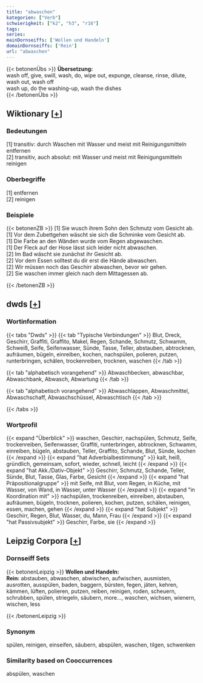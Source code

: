 ```yaml
---
title: "abwaschen"
kategorien: ["Verb"]
schwierigkeit: ["k2", "h3", "r16"]
tags:
series:
mainDornseiffs: ['Wollen und Handeln']
domainDornseiffs: ['Rein']
url: "abwaschen"
---
```


{{< betonenÜbs >}}
**Übersetzung:**  
wash off, give, swill, wash, do, wipe out, expunge, cleanse, rinse, dilute, wash out, wash  off  
wash up, do the washing-up, wash  the dishes  
{{< /betonenÜbs >}}

## Wiktionary [[+](https://de.wiktionary.org/wiki/abwaschen)]

### Bedeutungen
[1] transitiv: durch Waschen mit Wasser und meist mit Reinigungsmitteln entfernen  
[2] transitiv, auch absolut: mit Wasser und meist mit Reinigungsmitteln reinigen  

### Oberbegriffe
[1] entfernen  
[2] reinigen  

### Beispiele
{{< betonenZB >}}
[1] Sie wusch ihrem Sohn den Schmutz vom Gesicht ab.  
[1] Vor dem Zubettgehen wäscht sie sich die Schminke vom Gesicht ab.  
[1] Die Farbe an den Wänden wurde vom Regen abgewaschen.  
[1] Der Fleck auf der Hose lässt sich leider nicht abwaschen.  
[2] Im Bad wäscht sie zunächst ihr Gesicht ab.  
[2] Vor dem Essen solltest du dir erst die Hände abwaschen.  
[2] Wir müssen noch das Geschirr abwaschen, bevor wir gehen.  
[2] Sie waschen immer gleich nach dem Mittagessen ab.  

{{< /betonenZB >}}


## dwds [[+](https://www.dwds.de/wb/abwaschen)]

### Wortinformation
{{< tabs "Dwds" >}}
{{< tab "Typische Verbindungen" >}}
Blut, Dreck, Geschirr, Graffiti, Graffito, Makel, Regen, Schande, Schmutz, Schwamm, Schweiß, Seife, Seifenwasser, Sünde, Tasse, Teller, abstauben, abtrocknen, aufräumen, bügeln, einreiben, kochen, nachspülen, polieren, putzen, runterbringen, schälen, trockenreiben, trocknen, waschen
{{< /tab >}}

{{< tab "alphabetisch vorangehend" >}}
Abwaschbecken, abwaschbar, Abwaschbank, Abwasch, Abwartung
{{< /tab >}}

{{< tab "alphabetisch vorangehend" >}}
Abwaschlappen, Abwaschmittel, Abwaschschaff, Abwaschschüssel, Abwaschtisch
{{< /tab >}}

{{< /tabs >}}

### Wortprofil
{{< expand "Überblick" >}} waschen, Geschirr, nachspülen, Schmutz, Seife, trockenreiben, Seifenwasser, Graffiti, runterbringen, abtrocknen, Schwamm, einreiben, bügeln, abstauben, Teller, Graffito, Schande, Blut, Sünde, kochen {{< /expand >}}
{{< expand "hat Adverbialbestimmung" >}} kalt, heiß, gründlich, gemeinsam, sofort, wieder, schnell, leicht {{< /expand >}}
{{< expand "hat Akk./Dativ-Objekt" >}} Geschirr, Schmutz, Schande, Teller, Sünde, Blut, Tasse, Glas, Farbe, Gesicht {{< /expand >}}
{{< expand "hat Präpositionalgruppe" >}} mit Seife, mit Blut, vom Regen, in Küche, mit Wasser, von Wand, in Wasser, unter Wasser {{< /expand >}}
{{< expand "in Koordination mit" >}} nachspülen, trockenreiben, einreiben, abstauben, aufräumen, bügeln, trocknen, polieren, kochen, putzen, schälen, reinigen, essen, machen, gehen {{< /expand >}}
{{< expand "hat Subjekt" >}} Geschirr, Regen, Blut, Wasser, du, Mann, Frau {{< /expand >}}
{{< expand "hat Passivsubjekt" >}} Geschirr, Farbe, sie {{< /expand >}}

## Leipzig Corpora [[+](https://corpora.uni-leipzig.de/en/res?word=abwaschen&corpusId=deu_newscrawl-public_2018)]

### Dornseiff Sets
{{< betonenLeipzig >}}
**Wollen und Handeln:**  
**Rein:** abstauben, abwaschen, abwischen, aufwischen, ausmisten, ausrotten, ausspülen, baden, baggern, bürsten, fegen, jäten, kehren, kämmen, lüften, polieren, putzen, reiben, reinigen, roden, scheuern, schrubben, spülen, striegeln, säubern, more..., waschen, wichsen, wienern, wischen, less  

{{< /betonenLeipzig >}}

### Synonym
spülen, reinigen, einseifen, säubern, abspülen, waschen, tilgen, schwenken


### Similarity based on Cooccurrences
abspülen, waschen

